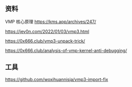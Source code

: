 ## 资料

VMP 核心原理 https://kms.app/archives/247/

https://jev0n.com/2022/01/03/vmp3.html

https://0x666.club/vmp3-unpack-trick/

https://0x666.club/analysis-of-vmp-kernel-anti-debugging/

## 工具

https://github.com/woxihuannisja/vmp3-import-fix